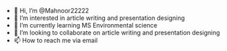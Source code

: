 - 👋 Hi, I’m @Mahnoor22222
- 👀 I’m interested in article writing and presentation designing 
- 🌱 I’m currently learning MS Environmental science 
- 💞️ I’m looking to collaborate on article writing and presentation designing 
- 📫 How to reach me via email 

<!---
Mahnoor22222/Mahnoor22222 is a ✨ special ✨ repository because its `README.md` (this file) appears on your GitHub profile.
You can click the Preview link to take a look at your changes.
--->
